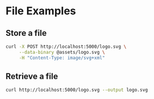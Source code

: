 # File Examples

## Store a file
```bash
curl -X POST http://localhost:5000/logo.svg \
     --data-binary @assets/logo.svg \
     -H "Content-Type: image/svg+xml"
```

## Retrieve a file
```bash
curl http://localhost:5000/logo.svg --output logo.svg
```
